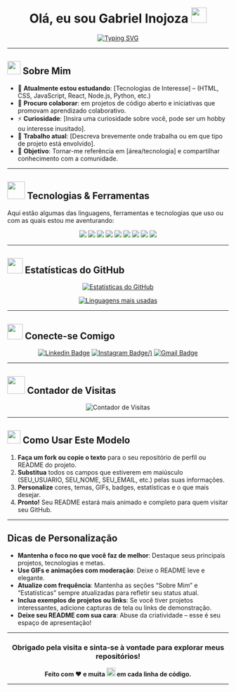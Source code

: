 # <div align="center">Olá, eu sou Gabriel Inojoza <img src="https://media.giphy.com/media/hvRJCLFzcasrR4ia7z/giphy.gif" width="35"></div>

<div align="center">
  
  <!-- Caso não queira usar um banner, você pode remover a linha acima ou substituir por um GIF/imagem de sua preferência. -->
  
</div>

<div align="center">

[![Typing SVG](https://readme-typing-svg.herokuapp.com?font=Fira+Code&size=22&duration=3000&pause=1000&color=F7F7F7&width=435&lines=Seja+bem-vindo(a)+ao+meu+GitHub!;Desenvolvedor+Front+End;Entusiasta+de+Tecnologia;Sempre+aprendendo+coisas+novas)](https://git.io/typing-svg)

<!-- 
  O link acima utiliza o serviço readme-typing-svg para criar um texto "digitado" dinamicamente.
  Você pode personalizar cor, tamanho, texto, velocidade etc. conforme desejar.
-->

</div>

---

## <img src="https://media.giphy.com/media/l3vR85PnGsBwu1PFK/giphy.gif" width="30"> Sobre Mim

- 🌱 **Atualmente estou estudando**: [Tecnologias de Interesse] – (HTML, CSS, JavaScript, React, Node.js, Python, etc.)
- 👯 **Procuro colaborar**: em projetos de código aberto e iniciativas que promovam aprendizado colaborativo.
- ⚡ **Curiosidade**: [Insira uma curiosidade sobre você, pode ser um hobby ou interesse inusitado].
- 💼 **Trabalho atual**: [Descreva brevemente onde trabalha ou em que tipo de projeto está envolvido].
- 🎯 **Objetivo**: Tornar-me referência em [área/tecnologia] e compartilhar conhecimento com a comunidade.

---

## <img src="https://media.giphy.com/media/3o7aD2saalBwwftBIY/giphy.gif" width="40"> Tecnologias & Ferramentas

Aqui estão algumas das linguagens, ferramentas e tecnologias que uso ou com as quais estou me aventurando:

<div align="center">
  
  <!-- Exemplos de badges de linguagens e ferramentas mais populares.
       Você pode alterar, remover ou adicionar conforme sua stack real. -->
       
  <img src="https://img.shields.io/badge/HTML5-E34F26?style=flat-square&logo=html5&logoColor=white" />
  <img src="https://img.shields.io/badge/CSS3-1572B6?style=flat-square&logo=css3&logoColor=white" />
  <img src="https://img.shields.io/badge/JavaScript-ES6+-F7DF1E?style=flat-square&logo=javascript&logoColor=black" />
  <img src="https://img.shields.io/badge/React-61DAFB?style=flat-square&logo=react&logoColor=black" />
  <img src="https://img.shields.io/badge/Node.js-339933?style=flat-square&logo=node.js&logoColor=white" />
  <img src="https://img.shields.io/badge/Python-3670A0?style=flat-square&logo=python&logoColor=ffdd54" />
  <img src="https://img.shields.io/badge/Git-F05032?style=flat-square&logo=git&logoColor=white" />
  <img src="https://img.shields.io/badge/GitHub-181717?style=flat-square&logo=github&logoColor=white" />
  <img src="https://img.shields.io/badge/VS_Code-007ACC?style=flat-square&logo=visual%20studio%20code&logoColor=white" />

</div>

---

## <img src="https://media.giphy.com/media/cNZqrH5IzOG0xrlWks/giphy.gif" width="35"> Estatísticas do GitHub

<div align="center">

<!-- 
  Se desejar usar as estatísticas do GitHub, veja instruções: https://github.com/anuraghazra/github-readme-stats
  Substitua SEU_USUARIO pelo seu nome de usuário do GitHub 
-->

[![Estatísticas do GitHub](https://github-readme-stats.vercel.app/api?username=Inojoza28&show_icons=true&theme=dracula)](https://github.com/Inojoza28)

[![Linguagens mais usadas](https://github-readme-stats.vercel.app/api/top-langs/?username=Inojoza28&layout=compact&theme=dracula)](https://github.com/Inojoza28)

</div>

---

## <img src="https://media.giphy.com/media/l3nWhI38IWDofyDrW/giphy.gif" width="35"> Conecte-se Comigo

<div align="center">

<!-- Edite os links abaixo com suas redes sociais e site pessoal. -->

[![Linkedin Badge](https://img.shields.io/badge/-LinkedIn-blue?style=flat-square&logo=Linkedin&logoColor=white&link=https://www.linkedin.com/in/SEU_USUARIO/)](https://www.linkedin.com/in/SEU_USUARIO/) 
[![Instagram Badge](https://img.shields.io/badge/-Instagram-C13584?style=flat-square&logo=instagram&logoColor=white&link=https://www.instagram.com/dev_inojoza)/)](https://www.instagram.com/dev_inojoza_/)
[![Gmail Badge](https://img.shields.io/badge/-Gmail-c14438?style=flat-square&logo=Gmail&logoColor=white&link=mailto:carlosginojoza@gmail.com)](mailto:carlosginojoza@gmail.com)

</div>

---

## <img src="https://media.giphy.com/media/D63OpRPzU3NYTxWfP3/giphy.gif" width="40"> Contador de Visitas

<div align="center">
  
  <!-- 
      O Badge abaixo usa o serviço "Visitor Badge".
      Substitua SEU_USUARIO ou repositório de destino no link conforme desejar.
  -->
  
  ![Contador de Visitas](https://visitor-badge.laobi.icu/badge?page_id=Inojoza28.SEU_REPOSITORIO)

</div>

---

## <img src="https://media.giphy.com/media/du3J3cXyzhj75IOgvA/giphy.gif" width="30"> Como Usar Este Modelo

1. **Faça um fork ou copie o texto** para o seu repositório de perfil ou README do projeto.
2. **Substitua** todos os campos que estiverem em maiúsculo (SEU_USUARIO, SEU_NOME, SEU_EMAIL, etc.) pelas suas informações.
3. **Personalize** cores, temas, GIFs, badges, estatísticas e o que mais desejar.
4. **Pronto!** Seu README estará mais animado e completo para quem visitar seu GitHub.

---

## Dicas de Personalização

- **Mantenha o foco no que você faz de melhor**: Destaque seus principais projetos, tecnologias e metas.  
- **Use GIFs e animações com moderação**: Deixe o README leve e elegante.  
- **Atualize com frequência**: Mantenha as seções “Sobre Mim” e “Estatísticas” sempre atualizadas para refletir seu status atual.  
- **Inclua exemplos de projetos ou links**: Se você tiver projetos interessantes, adicione capturas de tela ou links de demonstração.  
- **Deixe seu README com sua cara**: Abuse da criatividade – esse é seu espaço de apresentação!

---

<div align="center">

### Obrigado pela visita e sinta-se à vontade para explorar meus repositórios!  
**Feito com ❤ e muita <img src="https://media.giphy.com/media/f6hnhHkks8bk4jwjh3/giphy.gif" width="20"> em cada linha de código.**

</div>

---  
